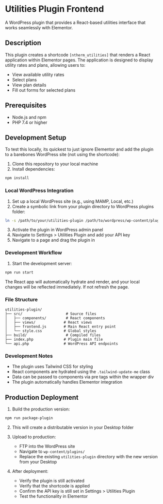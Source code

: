 # Utilities Plugin Frontend

A WordPress plugin that provides a React-based utilities interface that works seamlessly with Elementor.

## Description

This plugin creates a shortcode `[ntherm_utilities]` that renders a React application within Elementor pages. The application is designed to display utility rates and plans, allowing users to:

- View available utility rates
- Select plans
- View plan details
- Fill out forms for selected plans

## Prerequisites

- Node.js and npm
- PHP 7.4 or higher

## Development Setup

To test this locally, its quickest to just ignore Elementor and add the plugin to a barebones WordPress site (not using the shortcode):

1. Clone this repository to your local machine
2. Install dependencies:
```bash
npm install
```

### Local WordPress Integration

1. Set up a local WordPress site (e.g., using MAMP, Local, etc.)
2. Create a symbolic link from your plugin directory to WordPress plugins folder:
```bash
ln -s /path/to/your/utilities-plugin /path/to/wordpress/wp-content/plugins/utilities-plugin
```
3. Activate the plugin in WordPress admin panel
4. Navigate to Settings > Utilities Plugin and add your API key
5. Navigate to a page and drag the plugin in

### Development Workflow

1. Start the development server:
```bash
npm run start
```

The React app will automatically hydrate and render, and your local changes will be reflected immediately. If not refresh the page.

### File Structure

```
utilities-plugin/
├── src/                    # Source files
│   ├── components/         # React components
│   ├── views/             # React views
│   ├── frontend.js        # Main React entry point
│   └── style.css          # Global styles
├── build/                  # Compiled files
├── index.php              # Plugin main file
└── api.php                # WordPress API endpoints
```

### Development Notes

- The plugin uses Tailwind CSS for styling
- React components are hydrated using the `.tailwind-update-me` class
- Data can be passed to components via pre tags within the wrapper div
- The plugin automatically handles Elementor integration

## Production Deployment

1. Build the production version:
```bash
npm run package-plugin
```

2. This will create a distributable version in your Desktop folder

3. Upload to production:
   - FTP into the WordPress site
   - Navigate to `wp-content/plugins/`
   - Replace the existing `utilities-plugin` directory with the new version from your Desktop

4. After deployment:
   - Verify the plugin is still activated
   - Verify that the shortcode is applied
   - Confirm the API key is still set in Settings > Utilities Plugin
   - Test the functionality in Elementor 